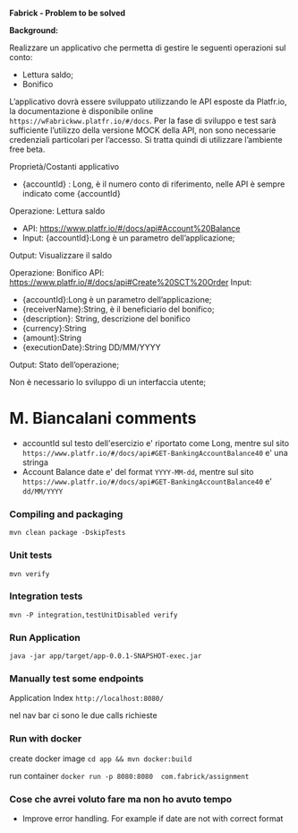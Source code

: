 **Fabrick - Problem to be solved**

**Background:**

Realizzare un applicativo che permetta di gestire le seguenti operazioni sul conto:
* Lettura saldo;
* Bonifico

L’applicativo dovrà essere sviluppato utilizzando le API esposte da Platfr.io, la documentazione è disponibile online `https://wFabrickww.platfr.io/#/docs`.
Per la fase di sviluppo e test sarà sufficiente l’utilizzo della versione MOCK della API, non sono necessarie credenziali particolari per l’accesso. Si tratta quindi di utilizzare l’ambiente free beta.

Proprietà/Costanti applicativo
* {accountId} : Long, è il numero conto di riferimento, nelle API è sempre indicato come {accountId}

Operazione: Lettura saldo

* API: https://www.platfr.io/#/docs/api#Account%20Balance
* Input: {accountId}:Long è un parametro dell’applicazione;

Output: Visualizzare il saldo

Operazione: Bonifico
	API: https://www.platfr.io/#/docs/api#Create%20SCT%20Order
Input:
*	{accountId}:Long è un parametro dell’applicazione;
*	{receiverName}:String, è il beneficiario del bonifico;
*	{description}: String, descrizione del bonifico
*	{currency}:String
*	{amount}:String 
*	{executionDate}:String DD/MM/YYYY

Output: Stato dell’operazione;

Non è necessario lo sviluppo di un interfaccia utente;



# M. Biancalani comments
* accountId sul testo dell'esercizio e' riportato come Long, mentre sul sito `https://www.platfr.io/#/docs/api#GET-BankingAccountBalance40` e' una stringa
* Account Balance date e' del format `YYYY-MM-dd`, mentre sul sito `https://www.platfr.io/#/docs/api#GET-BankingAccountBalance40` e' `dd/MM/YYYY`
### Compiling and packaging
`mvn clean package -DskipTests`

### Unit tests
`mvn verify`

### Integration tests
`mvn -P integration,testUnitDisabled verify`

### Run Application

`java -jar app/target/app-0.0.1-SNAPSHOT-exec.jar
`


### Manually test some endpoints
Application Index
`http://localhost:8080/`

nel nav bar ci sono le due calls richieste
### Run with docker 

create docker image
`cd app && mvn docker:build`

run container
`docker run -p 8080:8080  com.fabrick/assignment`

### Cose che avrei voluto fare ma non ho avuto tempo
* Improve error handling. For example if date are not with correct format